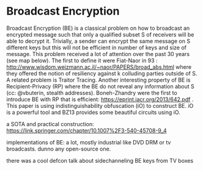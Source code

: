 # Broadcast Encryption

Broadcast Encryption (BE) is a classical problem on how to broadcast an encrypted message such that only a qualified subset S of receivers will be able to decrypt it. Trivially, a sender can encrypt the same message on S different keys but this will not be efficient in number of keys and size of message. 
This problem received a lot of attention over the past 30 years (see map below). The first to define it were Fiat-Naor in 93 : http://www.wisdom.weizmann.ac.il/~naor/PAPERS/broad_abs.html where they offered the notion of resiliency  against k colluding parties outside of S. 
A related problem is Traitor Tracing. 
Another interesting property of BE is Recipient-Privacy (RP) where the BE do not reveal any information about S (cc: @vbuterin, stealth addresses). Boneh-Zhandry were the first to introduce BE with RP that is efficient: https://eprint.iacr.org/2013/642.pdf . This paper is using  indistinguishability obfuscation (iO) to construct BE. iO is a powerful tool and BZ13 provides some beautiful circuits using iO.


a SOTA and practical construction:
https://link.springer.com/chapter/10.1007%2F3-540-45708-9_4

implementations of BE:
a lot, mostly industrial like DVD DRM or tv broadcasts. dunno any open-source one.

there was a cool defcon talk about sidechanneling BE keys from TV boxes
